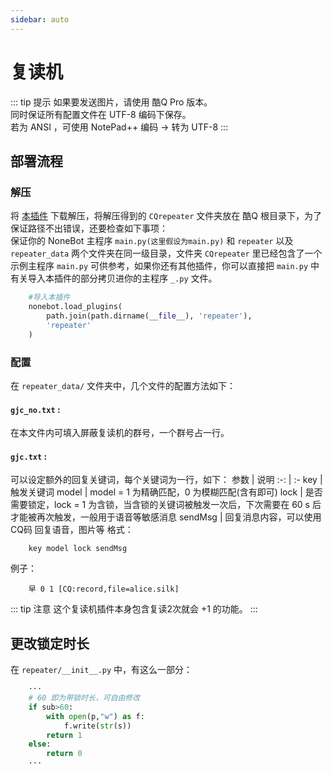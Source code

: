 ```yaml
---
sidebar: auto
---
```


# 复读机

::: tip 提示
如果要发送图片，请使用 酷Q Pro 版本。<br>
同时保证所有配置文件在 UTF-8 编码下保存。<br>
若为 ANSI ，可使用 NotePad++ 编码 -> 转为 UTF-8
:::

## 部署流程
### 解压
将 [本插件](https://github.com/fz6m/nonebot-plugin/releases/download/0.1/Repeater.zip) 下载解压，将解压得到的 `CQrepeater` 文件夹放在 酷Q 根目录下，为了保证路径不出错误，还要检查如下事项：<br>
保证你的 NoneBot 主程序 `main.py(这里假设为main.py)` 和 `repeater` 以及 `repeater_data` 两个文件夹在同一级目录，文件夹 `CQrepeater` 里已经包含了一个示例主程序 `main.py` 可供参考，如果你还有其他插件，你可以直接把 `main.py` 中有关导入本插件的部分拷贝进你的主程序 `_.py` 文件。
```python
    #导入本插件
    nonebot.load_plugins(
        path.join(path.dirname(__file__), 'repeater'),
        'repeater'
    )
```
### 配置
在 `repeater_data/` 文件夹中，几个文件的配置方法如下：
#### `gjc_no.txt` :
在本文件内可填入屏蔽复读机的群号，一个群号占一行。
#### `gjc.txt` :
可以设定额外的回复关键词，每个关键词为一行，如下：
参数 | 说明
 :-: | :-
key | 触发关键词
model | model = 1 为精确匹配，0 为模糊匹配(含有即可)
lock | 是否需要锁定，lock = 1 为含锁，当含锁的关键词被触发一次后，下次需要在 60 s 后才能被再次触发，一般用于语音等敏感消息
sendMsg | 回复消息内容，可以使用 CQ码 回复语音，图片等
格式：
```
    key model lock sendMsg
```
例子：
```
    早 0 1 [CQ:record,file=alice.silk]
```
::: tip 注意
这个复读机插件本身包含复读2次就会 +1 的功能。
:::
## 更改锁定时长
在 `repeater/__init__.py` 中，有这么一部分：
```python
    ···
    # 60 即为带锁时长，可自由修改
    if sub>60:
        with open(p,"w") as f:
            f.write(str(s))
        return 1
    else:
        return 0
    ···
```



